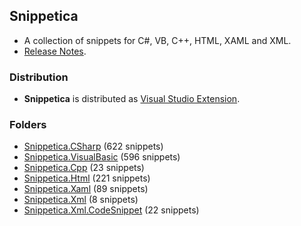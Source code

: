 ﻿## Snippetica

* A collection of snippets for C#, VB, C++, HTML, XAML and XML.
* [Release Notes](http://github.com/JosefPihrt/Snippetica/blob/master/ChangeLog.md).

### Distribution

* **Snippetica** is distributed as [Visual Studio Extension](http://visualstudiogallery.msdn.microsoft.com/a5576f35-9f87-4c9c-8f1f-059421a23aed).

### Folders

* [Snippetica.CSharp](http://github.com/JosefPihrt/Snippetica/blob/master/source/Snippetica.VisualStudio/Snippetica.CSharp/README.md) (622 snippets)
* [Snippetica.VisualBasic](http://github.com/JosefPihrt/Snippetica/blob/master/source/Snippetica.VisualStudio/Snippetica.VisualBasic/README.md) (596 snippets)
* [Snippetica.Cpp](http://github.com/JosefPihrt/Snippetica/blob/master/source/Snippetica.VisualStudio/Snippetica.Cpp/README.md) (23 snippets)
* [Snippetica.Html](http://github.com/JosefPihrt/Snippetica/blob/master/source/Snippetica.VisualStudio/Snippetica.Html/README.md) (221 snippets)
* [Snippetica.Xaml](http://github.com/JosefPihrt/Snippetica/blob/master/source/Snippetica.VisualStudio/Snippetica.Xaml/README.md) (89 snippets)
* [Snippetica.Xml](http://github.com/JosefPihrt/Snippetica/blob/master/source/Snippetica.VisualStudio/Snippetica.Xml/README.md) (8 snippets)
* [Snippetica.Xml.CodeSnippet](http://github.com/JosefPihrt/Snippetica/blob/master/source/Snippetica.VisualStudio/Snippetica.Xml.CodeSnippet/README.md) (22 snippets)
